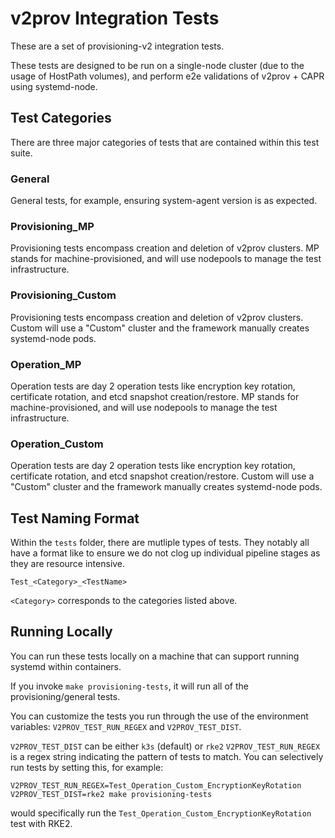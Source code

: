 # v2prov Integration Tests

These are a set of provisioning-v2 integration tests.

These tests are designed to be run on a single-node cluster (due to the usage of HostPath volumes), and perform e2e validations of v2prov + CAPR using systemd-node.

## Test Categories

There are three major categories of tests that are contained within this test suite.

### General

General tests, for example, ensuring system-agent version is as expected.

### Provisioning_MP

Provisioning tests encompass creation and deletion of v2prov clusters. MP stands for machine-provisioned, and will use nodepools to manage the test infrastructure.

### Provisioning_Custom

Provisioning tests encompass creation and deletion of v2prov clusters. Custom will use a "Custom" cluster and the framework manually creates systemd-node pods.

### Operation_MP

Operation tests are day 2 operation tests like encryption key rotation, certificate rotation, and etcd snapshot creation/restore. MP stands for machine-provisioned, and will use nodepools to manage the test infrastructure.

### Operation_Custom

Operation tests are day 2 operation tests like encryption key rotation, certificate rotation, and etcd snapshot creation/restore. Custom will use a "Custom" cluster and the framework manually creates systemd-node pods.

## Test Naming Format

Within the `tests` folder, there are mutliple types of tests. They notably all have a format like to ensure we do not clog up individual pipeline stages as they are resource intensive.

`Test_<Category>_<TestName>`

`<Category>` corresponds to the categories listed above.

## Running Locally

You can run these tests locally on a machine that can support running systemd within containers. 

If you invoke `make provisioning-tests`, it will run all of the provisioning/general tests.

You can customize the tests you run through the use of the environment variables: `V2PROV_TEST_RUN_REGEX` and `V2PROV_TEST_DIST`. 

`V2PROV_TEST_DIST` can be either `k3s` (default) or `rke2`
`V2PROV_TEST_RUN_REGEX` is a regex string indicating the pattern of tests to match. You can selectively run tests by setting this, for example:

```
V2PROV_TEST_RUN_REGEX=Test_Operation_Custom_EncryptionKeyRotation V2PROV_TEST_DIST=rke2 make provisioning-tests
```

would specifically run the `Test_Operation_Custom_EncryptionKeyRotation` test with RKE2.
